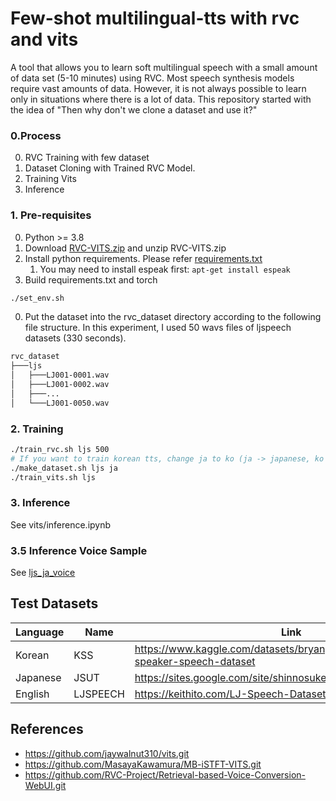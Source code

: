 # Few-shot multilingual-tts with rvc and vits
A tool that allows you to learn soft multilingual speech with a small amount of data set (5-10 minutes) using RVC.
Most speech synthesis models require vast amounts of data.
However, it is not always possible to learn only in situations where there is a lot of data.
This repository started with the idea of "Then why don't we clone a dataset and use it?"

### 0.Process
0. RVC Training with few dataset
0. Dataset Cloning with Trained RVC Model.
0. Training Vits
0. Inference

### 1. Pre-requisites
0. Python >= 3.8
0. Download [RVC-VITS.zip](https://drive.google.com/file/d/1whQ3U0UcPXOTOYpibchH-MYcty-8D5Az/view?usp=sharing) and unzip RVC-VITS.zip
0. Install python requirements. Please refer [requirements.txt](requirements.txt)
    1. You may need to install espeak first: `apt-get install espeak`
0. Build requirements.txt and torch
```sh
./set_env.sh
```
0. Put the dataset into the rvc_dataset directory according to the following file structure. In this experiment, I used 50 wavs files of ljspeech datasets (330 seconds).
```sh
rvc_dataset
├───ljs
│   ├───LJ001-0001.wav
│   ├───LJ001-0002.wav
│   ├───...
│   └───LJ001-0050.wav
```


### 2. Training
```sh
./train_rvc.sh ljs 500
# If you want to train korean tts, change ja to ko (ja -> japanese, ko -> korean, en -> english)
./make_dataset.sh ljs ja
./train_vits.sh ljs 
```


### 3. Inference
See vits/inference.ipynb


### 3.5 Inference Voice Sample
See [ljs_ja_voice](samples/ljs_ja_87000.wav)


## Test Datasets
| Language | Name | Link |
| --- | --- | --- |
| Korean | KSS | https://www.kaggle.com/datasets/bryanpark/korean-single-speaker-speech-dataset | - |
| Japanese | JSUT | https://sites.google.com/site/shinnosuketakamichi/publication/jsut | - |
| English | LJSPEECH | https://keithito.com/LJ-Speech-Dataset/ | - |


## References
- https://github.com/jaywalnut310/vits.git
- https://github.com/MasayaKawamura/MB-iSTFT-VITS.git
- https://github.com/RVC-Project/Retrieval-based-Voice-Conversion-WebUI.git
